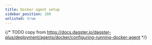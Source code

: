 ```yaml
---
title: Docker agent setup
sidebar_position: 100
unlisted: true
---
```


{/* TODO copy from https://docs.dagster.io/dagster-plus/deployment/agents/docker/configuring-running-docker-agent */}